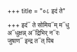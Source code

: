 +++
title = "०८ इदं ते"

+++
इदं᳓ ते सोमिय᳓म् म᳓धु  
अ᳓धुक्षन्न् अ᳓द्रिभिर् न᳓रः  
जुषाण᳓ इन्द्र त᳓त् पिब